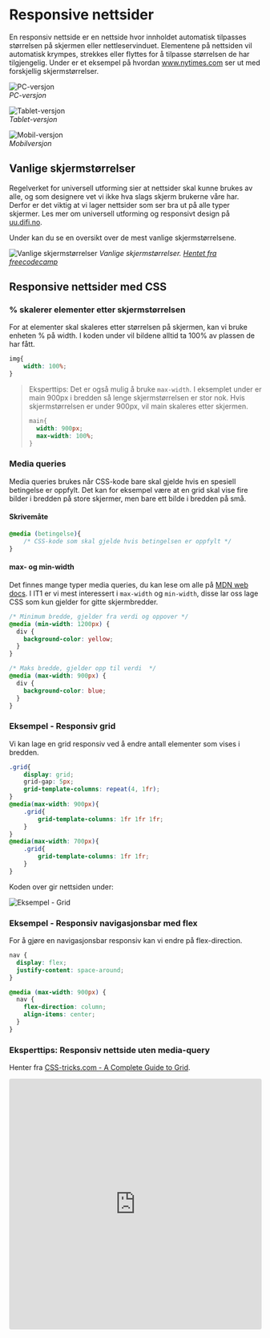 # Responsive nettsider

En responsiv nettside er en nettside hvor innholdet automatisk tilpasses størrelsen på skjermen eller nettleservinduet.
Elementene på nettsiden vil automatisk krympes, strekkes eller flyttes for å tilpasse størrelsen de har tilgjengelig.
Under er et eksempel på hvordan www.nytimes.com ser ut med forskjellig skjermstørrelser.

![PC-versjon](./responsive-nettsider/pc.png ':size=800')  
*PC-versjon*

![Tablet-versjon](./responsive-nettsider/tablet.png ':size=400')  
*Tablet-versjon*

![Mobil-versjon](./responsive-nettsider/mobil.png ':size=200')  
*Mobilversjon*

## Vanlige skjermstørrelser

Regelverket for universell utforming sier at nettsider skal kunne brukes av alle, og som designere vet vi ikke hva slags skjerm brukerne våre har.
Derfor er det viktig at vi lager nettsider som ser bra ut på alle typer skjermer.
Les mer om universell utforming og responsivt design på [uu.difi.no](https://uu.difi.no/krav-og-regelverk/kom-i-gang/hvordan-teste-universell-utforming-av-ditt-nettsted#forstoerring).

Under kan du se en oversikt over de mest vanlige skjermstørrelsene. 

![Vanlige skjermstørrelser](./responsive-nettsider/breakpoints.png)
*Vanlige skjermstørrelser. [Hentet fra freecodecamp](https://www.freecodecamp.org/news/the-100-correct-way-to-do-css-breakpoints-88d6a5ba1862/)*

## Responsive nettsider med CSS


### % skalerer elementer etter skjermstørrelsen 

For at elementer skal skaleres etter størrelsen på skjermen, kan vi bruke enheten % på width.
I koden under vil bildene alltid ta 100% av plassen de har fått.

````css
img{
    width: 100%;
}
````

> Eksperttips: Det er også mulig å bruke `max-width`. I eksemplet under er main 900px i bredden så lenge skjermstørrelsen er stor nok. Hvis skjermstørrelsen er under 900px, vil main skaleres etter skjermen.
> ````css
> main{
>   width: 900px;
>   max-width: 100%;
> }
> ````

### Media queries

Media queries brukes når CSS-kode bare skal gjelde hvis en spesiell betingelse er oppfylt.
Det kan for eksempel være at en grid skal vise fire bilder i bredden på store skjermer, men bare ett bilde i bredden på små.

#### Skrivemåte
````css
@media (betingelse){
    /* CSS-kode som skal gjelde hvis betingelsen er oppfylt */
}
````

#### max- og min-width

Det finnes mange typer media queries, du kan lese om alle på [MDN web docs](https://developer.mozilla.org/en-US/docs/Web/CSS/Media_Queries/Using_media_queries).
I IT1 er vi mest interessert i `max-width` og `min-width`, disse lar oss lage CSS som kun gjelder for gitte skjermbredder.

````css
/* Minimum bredde, gjelder fra verdi og oppover */
@media (min-width: 1200px) {
  div {
    background-color: yellow;
  }
}

/* Maks bredde, gjelder opp til verdi  */
@media (max-width: 900px) {
  div {
    background-color: blue;
  }
}
````

### Eksempel - Responsiv grid

Vi kan lage en grid responsiv ved å endre antall elementer som vises i bredden.

````css
.grid{
    display: grid;
    grid-gap: 5px;
    grid-template-columns: repeat(4, 1fr);
}
@media(max-width: 900px){
    .grid{
        grid-template-columns: 1fr 1fr 1fr;
    }
}
@media(max-width: 700px){
    .grid{
        grid-template-columns: 1fr 1fr;
    }
}
````

Koden over gir nettsiden under:

![Eksempel - Grid](responsive-nettsider/grid-eksempel.png ':size=400')

### Eksempel - Responsiv navigasjonsbar med flex

For å gjøre en navigasjonsbar responsiv kan vi endre på flex-direction.

````css
nav {
  display: flex;
  justify-content: space-around;
}

@media (max-width: 900px) {
  nav {
    flex-direction: column;
    align-items: center;
  }
}
````

### Eksperttips: Responsiv nettside uten media-query

Henter fra [CSS-tricks.com - A Complete Guide to Grid](https://css-tricks.com/snippets/css/complete-guide-grid/).

<iframe src="https://codesandbox.io/embed/responsiv-nettside-med-grid-fiejm?fontsize=14&hidenavigation=1&theme=dark"
     style="width:100%; height:500px; border:0; border-radius: 4px; overflow:hidden;"
     title="Responsiv nettside med grid"
     allow="accelerometer; ambient-light-sensor; camera; encrypted-media; geolocation; gyroscope; hid; microphone; midi; payment; usb; vr; xr-spatial-tracking"
     sandbox="allow-forms allow-modals allow-popups allow-presentation allow-same-origin allow-scripts"
></iframe>
